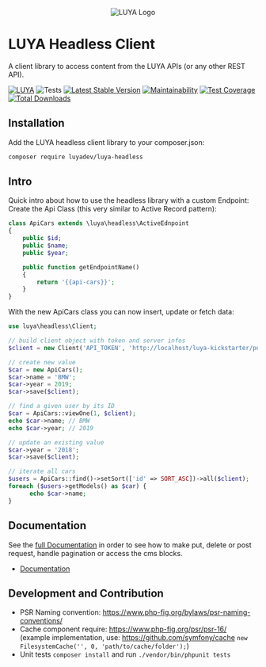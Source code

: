 <p align="center">
  <img src="https://raw.githubusercontent.com/luyadev/luya/master/docs/logo/luya-logo-0.2x.png" alt="LUYA Logo"/>
</p>

# LUYA Headless Client

A client library to access content from the LUYA APIs (or any other REST API).

[![LUYA](https://img.shields.io/badge/Powered%20by-LUYA-brightgreen.svg)](https://luya.io)
![Tests](https://github.com/luyadev/luya-headless/workflows/Tests/badge.svg)
[![Latest Stable Version](https://poser.pugx.org/luyadev/luya-headless/v/stable)](https://packagist.org/packages/luyadev/luya-headless)
[![Maintainability](https://api.codeclimate.com/v1/badges/c83c8a7c8d69f46a5e88/maintainability)](https://codeclimate.com/github/luyadev/luya-headless/maintainability)
[![Test Coverage](https://api.codeclimate.com/v1/badges/c83c8a7c8d69f46a5e88/test_coverage)](https://codeclimate.com/github/luyadev/luya-headless/test_coverage)
[![Total Downloads](https://poser.pugx.org/luyadev/luya-headless/downloads)](https://packagist.org/packages/luyadev/luya-headless)

## Installation

Add the LUYA headless client library to your composer.json:

```sh
composer require luyadev/luya-headless
```

## Intro

Quick intro about how to use the headless library with a custom Endpoint: Create the Api Class (this very similar to Active Record pattern):

```php
class ApiCars extends \luya\headless\ActiveEdnpoint
{
    public $id;
    public $name;
    public $year;

    public function getEndpointName()
    {
        return '{{api-cars}}';
    }
}
```

With the new ApiCars class you can now insert, update or fetch data:

```php
use luya\headless\Client;

// build client object with token and server infos
$client = new Client('API_TOKEN', 'http://localhost/luya-kickstarter/public_html');

// create new value
$car = new ApiCars();
$car->name = 'BMW';
$car->year = 2019;
$car->save($client);

// find a given user by its ID
$car = ApiCars::viewOne(1, $client);
echo $car->name; // BMW
echo $car->year; // 2019

// update an existing value
$car->year = '2018';
$car->save($client);

// iterate all cars
$users = ApiCars::find()->setSort(['id' => SORT_ASC])->all($client);
foreach ($users->getModels() as $car) {
      echo $car->name;
}
```

## Documentation

See the [full Documentation](guide/README.md) in order to see how to make put, delete or post request, handle pagination or access the cms blocks.

+ [Documentation](guide/README.md)

## Development and Contribution

+ PSR Naming convention: https://www.php-fig.org/bylaws/psr-naming-conventions/
+ Cache component require: https://www.php-fig.org/psr/psr-16/ (example implementation, use: https://github.com/symfony/cache `new FilesystemCache('', 0, 'path/to/cache/folder');`)
+ Unit tests `composer install` and run `./vendor/bin/phpunit tests`
